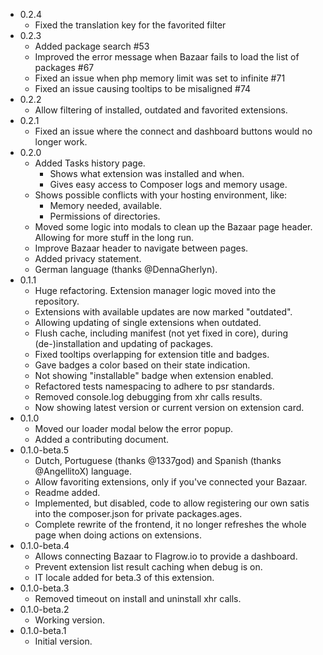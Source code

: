 - 0.2.4
  - Fixed the translation key for the favorited filter
- 0.2.3
  - Added package search #53
  - Improved the error message when Bazaar fails to load the list of packages #67
  - Fixed an issue when php memory limit was set to infinite #71
  - Fixed an issue causing tooltips to be misaligned #74
- 0.2.2
  - Allow filtering of installed, outdated and favorited extensions.
- 0.2.1
  - Fixed an issue where the connect and dashboard buttons would no longer work.
- 0.2.0
  - Added Tasks history page.
    - Shows what extension was installed and when.
    - Gives easy access to Composer logs and memory usage.
  - Shows possible conflicts with your hosting environment, like:
    - Memory needed, available.
    - Permissions of directories.
  - Moved some logic into modals to clean up the Bazaar page header. Allowing for more stuff in the long run.
  - Improve Bazaar header to navigate between pages.
  - Added privacy statement.
  - German language (thanks @DennaGherlyn).
- 0.1.1
  - Huge refactoring. Extension manager logic moved into the repository.
  - Extensions with available updates are now marked "outdated".
  - Allowing updating of single extensions when outdated.
  - Flush cache, including manifest (not yet fixed in core), during (de-)installation and updating of packages.
  - Fixed tooltips overlapping for extension title and badges.
  - Gave badges a color based on their state indication.
  - Not showing "installable" badge when extension enabled.
  - Refactored tests namespacing to adhere to psr standards.
  - Removed console.log debugging from xhr calls results.
  - Now showing latest version or current version on extension card.
- 0.1.0
  - Moved our loader modal below the error popup.
  - Added a contributing document.
- 0.1.0-beta.5
  - Dutch, Portuguese (thanks @1337god) and Spanish (thanks @AngellitoX) language.
  - Allow favoriting extensions, only if you've connected your Bazaar.
  - Readme added.
  - Implemented, but disabled, code to allow registering our own satis into the composer.json for private packages.ages.
  - Complete rewrite of the frontend, it no longer refreshes the whole page when doing actions on extensions.
- 0.1.0-beta.4
  - Allows connecting Bazaar to Flagrow.io to provide a dashboard.
  - Prevent extension list result caching when debug is on.
  - IT locale added for beta.3 of this extension.
- 0.1.0-beta.3
  - Removed timeout on install and uninstall xhr calls.
- 0.1.0-beta.2
  - Working version.
- 0.1.0-beta.1
  - Initial version.
